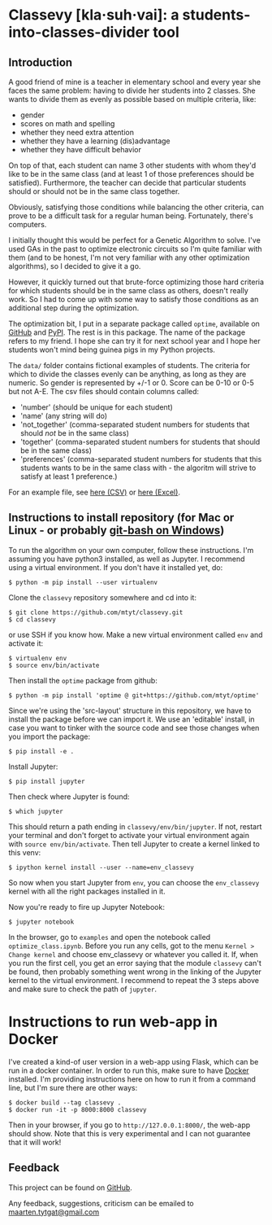 # Classevy [<b>kla</b>·suh·vai]: a students-into-classes-divider tool
## Introduction
A good friend of mine is a teacher in elementary school and every year she
faces the same problem: having to divide her students into 2 classes. She wants
to divide them as evenly as possible based on multiple criteria, like:
- gender
- scores on math and spelling
- whether they need extra attention
- whether they have a learning (dis)advantage
- whether they have difficult behavior

On top of that, each student can name 3 other students with whom they'd like to
be in the same class (and at least 1 of those preferences should be satisfied).
Furthermore, the teacher can decide that particular students should or should
not be in the same class together.

Obviously, satisfying those conditions while balancing the other criteria, can
prove to be a difficult task for a regular human being. Fortunately, there's
computers.

I initially thought this would be perfect for a Genetic Algorithm to solve.
I've used GAs in the past to optimize electronic circuits so I'm quite familiar
with them (and to be honest, I'm not very familiar with any other optimization
algorithms), so I decided to give it a go.

However, it quickly turned out that brute-force optimizing those hard criteria
for which students should be in the same class as others, doesn't really work.
So I had to come up with some way to satisfy those conditions as an additional
step during the optimization.

The optimization bit, I put in a separate package called `optime`, available on
[GitHub](https://github.com/mtyt/optime) and
[PyPI](https://pypi.org/project/optime/).
The rest is in this package. The name of the package refers to my friend.
I hope she can try it for next school year and I hope her students won't mind
being guinea pigs in my Python projects.

The `data/` folder contains fictional examples of students. The criteria for
which to divide the classes evenly can be anything, as long as they are numeric.
So gender is represented by +/-1 or 0. Score can be 0-10 or 0-5 but not A-E.
The csv files should contain columns called:
- 'number' (should be unique for each student)
- 'name' (any string will do)
- 'not_together' (comma-separated student numbers for students that should *not*
be in the same class)
- 'together' (comma-separated student numbers for students that should
be in the same class)
- 'preferences' (comma-separated student numbers for students that this students
wants to be in the same class with - the algoritm will strive to satisfy at
least 1 preference.)

For an example file, see [here (CSV)](https://github.com/mtyt/classevy/blob/main/data/students_example.csv)
or [here (Excel)](https://github.com/mtyt/classevy/blob/main/data/students_example.xlsx).

## Instructions to install repository (for Mac or Linux - or probably [git-bash on Windows](https://git-scm.com/download/win))
To run the algorithm on your own computer, follow these instructions. I'm assuming you
have python3 installed, as well as Jupyter.
I recommend using a virtual environment. If you don't have it installed yet, do:

    $ python -m pip install --user virtualenv

Clone the `classevy` repository somewhere and cd into it:

    $ git clone https://github.com/mtyt/classevy.git
    $ cd classevy 

or use SSH if you know how.
Make a new virtual environment called `env` and activate it:

    $ virtualenv env
    $ source env/bin/activate

Then install the `optime` package from github:

    $ python -m pip install 'optime @ git+https://github.com/mtyt/optime'

Since we're using the 'src-layout' structure in this repository, we have to install the
package before we can import it. We use an 'editable' install, in case you want to tinker
with the source code and see those changes when you import the package:

    $ pip install -e .

Install Jupyter:

    $ pip install jupyter
    
Then check where Jupyter is found:

    $ which jupyter

This should return a path ending in `classevy/env/bin/jupyter`. If not, restart your
terminal and don't forget to activate your virtual environment again with `source env/bin/activate`.
Then tell Jupyter to create a kernel linked to this venv:

    $ ipython kernel install --user --name=env_classevy

So now when you start Jupyter from `env`, you can choose the `env_classevy` kernel with all
the right packages installed in it.


Now you're ready to fire up Jupyter Notebook:

    $ jupyter notebook

In the browser, go to `examples` and open the notebook called `optimize_class.ipynb`.
Before you run any cells, got to the menu `Kernel > Change kernel` and choose env_classevy or whatever you called it.
If, when you run the first cell, you get an error saying that the module `classevy` can't be found,
then probably something went wrong in the linking of the Jupyter kernel to the virtual
environment. I recommend to repeat the 3 steps above and make sure to check the path
of `jupyter`.

# Instructions to run web-app in Docker
I've created a kind-of user version in a web-app using Flask, which can be run in a docker
container. In order to run this, make sure to have [Docker](https://www.docker.com/) installed.
I'm providing instructions here on how to run it from a command line, but I'm sure
there are other ways:

    $ docker build --tag classevy .
    $ docker run -it -p 8000:8000 classevy

Then in your browser, if you go to `http://127.0.0.1:8000/`, the web-app should show.
Note that this is very experimental and I can not guarantee that it will work!

## Feedback
This project can be found on [GitHub](https://github.com/mtyt/classevy).

Any feedback, suggestions, criticism can be emailed to maarten.tytgat@gmail.com
